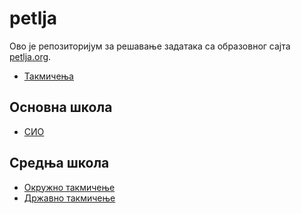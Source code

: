 # petlja

Ово је репозиторијум за решавање задатака са образовног сајта [petlja.org][1].

- [Такмичења][2]

## Основна школа

- [СИО][3]

## Средња школа

- [Окружно такмичење][4]
- [Државно такмичење][5]

[1]: http://petlja.org/ "Петља"
[2]: http://petlja.org/Competitions "Такмичења"
[3]: http://petlja.org/Competitions/Competition/35 "СИО 2017 ОШ"
[4]: http://petlja.org/Competitions/Competition/35 "Окружно такмичење 2017 СШ"
[5]: http://petlja.org/Competitions/Competition/17 "Државно такмичење 2017 СШ"
